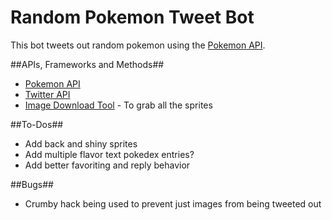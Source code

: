 # Random Pokemon Tweet Bot
This bot tweets out random pokemon using the [Pokemon API](https://pokeapi.co/).

##APIs, Frameworks and Methods##
* [Pokemon API](https://pokeapi.co/)
* [Twitter API](https://github.com/ttezel/twit)
* [Image Download Tool](https://www.npmjs.com/package/image-downloader) - To grab all the sprites


##To-Dos##
* Add back and shiny sprites
* Add multiple flavor text pokedex entries?
* Add better favoriting and reply behavior

##Bugs##
* Crumby hack being used to prevent just images from being tweeted out

